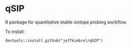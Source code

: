 # qSIP

R package for quantitative stable isotope probing workflow. 

To install:

```
devtools::install_github("jeffkimbrel/qSIP")
```
